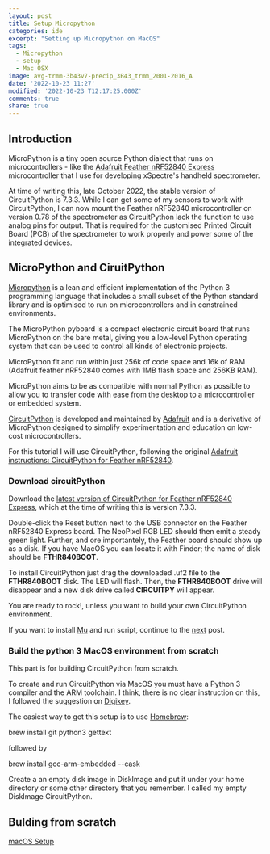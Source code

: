 ```yaml
---
layout: post
title: Setup Micropython
categories: ide
excerpt: "Setting up Micropython on MacOS"
tags:
  - Micropython
  - setup
  - Mac OSX
image: avg-trmm-3b43v7-precip_3B43_trmm_2001-2016_A
date: '2022-10-23 11:27'
modified: '2022-10-23 T12:17:25.000Z'
comments: true
share: true
---
```


## Introduction

MicroPython is a tiny open source Python dialect that runs on microcontrollers - like the [Adafruit Feather nRF52840 Express](../../module/module-feather-nRF52840/) microcontroller that I use for developing xSpectre's handheld spectrometer.

At time of writing this, late October 2022, the stable version of CircuitPython is 7.3.3. While I can get some of my sensors to work with CircuitPython, I can now mount the Feather nRF52840 microcontroller on version 0.78 of the spectrometer as CircuitPython lack the function to use analog pins for output. That is required for the customised Printed Circuit Board (PCB) of the spectrometer to work properly and power some of the integrated devices.

## MicroPython and CiruitPython

[Micropython](https://micropython.org) is a lean and efficient implementation of the Python 3 programming language that includes a small subset of the Python standard library and is optimised to run on microcontrollers and in constrained environments.

The MicroPython pyboard is a compact electronic circuit board that runs MicroPython on the bare metal, giving you a low-level Python operating system that can be used to control all kinds of electronic projects.

MicroPython fit and run within just 256k of code space and 16k of RAM (Adafruit feather nRF52840 comes with 1MB flash space and 256KB RAM).

MicroPython aims to be as compatible with normal Python as possible to allow you to transfer code with ease from the desktop to a microcontroller or embedded system.

[CircuitPython](https://circuitpython.org) is developed and maintained by [Adafruit](https://www.adafruit.com) and is a derivative of MicroPython designed to simplify experimentation and education on low-cost microcontrollers.

For this tutorial I will use CircuitPython, following the original [Adafruit instructions: CircuitPython for Feather nRF52840](https://learn.adafruit.com/introducing-the-adafruit-nrf52840-feather/circuitpython).

### Download circuitPython

Download the [latest version of CircuitPython for Feather nRF52840 Express](https://circuitpython.org/board/feather_nrf52840_express/), which at the time of writing this is version 7.3.3.

Double-click the Reset button next to the USB connector on the Feather nRF52840 Express board. The NeoPixel RGB LED should then emit a steady green light. Further, and ore importantely, the Feather board should show up as a disk. If you have MacOS you can locate it with <span class='app'>Finder</span>; the name of disk should be **FTHR840BOOT**.

To install CircuitPython just drag the downloaded <span class='file'>.uf2</span> file to the **FTHR840BOOT** disk. The LED will flash. Then, the **FTHR840BOOT** drive will disappear and a new disk drive called **CIRCUITPY** will appear.

You are ready to rock!, unless you want to build your own CircuitPython environment.

If you want to install [Mu]() and run script, continue to the [next](../ide-micropython-mu) post.

### Build the python 3 MacOS environment from scratch

This part is for building CircuitPython from scratch.

To create and run CircuitPython via MacOS you must have a Python 3 compiler and the ARM toolchain. I think, there is no clear instruction on this, I followed the suggestion on [Digikey](https://www.digikey.se/en/maker/projects/building-circuitpython/d5581a40fc4b403f8c1fbe7571b8c1c0).

The easiest way to get this setup is to use [Homebrew]():

<span class='terminal'>brew install git python3 gettext</span>

followed by

<span class='terminal'>brew install gcc-arm-embedded --cask</span>

Create a an empty disk image in <span class='app'>DiskImage</span> and put it under your home directory or some other directory that you remember. I called my empty DiskImage <span class='file'>CircuitPython</span>.


## Bulding from scratch

[macOS Setup](https://learn.adafruit.com/building-circuitpython/macos)
